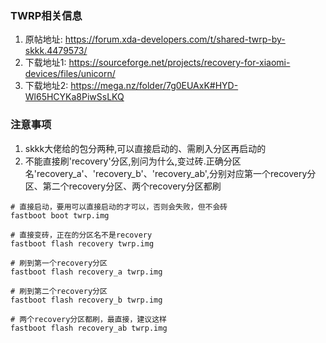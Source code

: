 ### TWRP相关信息
1. 原帖地址: https://forum.xda-developers.com/t/shared-twrp-by-skkk.4479573/
2. 下载地址1: https://sourceforge.net/projects/recovery-for-xiaomi-devices/files/unicorn/ 
3. 下载地址2: https://mega.nz/folder/7g0EUAxK#HYD-Wl65HCYKa8PiwSsLKQ

### 注意事项
1. skkk大佬给的包分两种,可以直接启动的、需刷入分区再启动的
2. 不能直接刷'recovery'分区,别问为什么,变过砖.正确分区名'recovery_a'、'recovery_b'、'recovery_ab',分别对应第一个recovery分区、第二个recovery分区、两个recovery分区都刷
```
# 直接启动，要用可以直接启动的才可以，否则会失败，但不会砖
fastboot boot twrp.img

# 直接变砖，正在的分区名不是recovery
fastboot flash recovery twrp.img

# 刷到第一个recovery分区
fastboot flash recovery_a twrp.img

# 刷到第二个recovery分区
fastboot flash recovery_b twrp.img

# 两个recovery分区都刷，最直接，建议这样
fastboot flash recovery_ab twrp.img
```